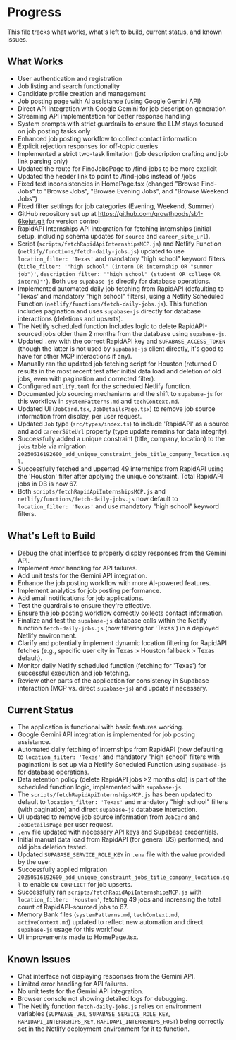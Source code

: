 # Progress

This file tracks what works, what's left to build, current status, and known issues.

## What Works
- User authentication and registration
- Job listing and search functionality
- Candidate profile creation and management
- Job posting page with AI assistance (using Google Gemini API)
- Direct API integration with Google Gemini for job description generation
- Streaming API implementation for better response handling
- System prompts with strict guardrails to ensure the LLM stays focused on job posting tasks only
- Enhanced job posting workflow to collect contact information
- Explicit rejection responses for off-topic queries
- Implemented a strict two-task limitation (job description crafting and job link parsing only)
- Updated the route for FindJobsPage to /find-jobs to be more explicit
- Updated the header link to point to /find-jobs instead of /jobs
- Fixed text inconsistencies in HomePage.tsx (changed "Browse Find-Jobs" to "Browse Jobs", "Browse Evening Jobs", and "Browse Weekend Jobs")
- Fixed filter settings for job categories (Evening, Weekend, Summer)
- GitHub repository set up at https://github.com/growthpods/sb1-6kejut.git for version control
- RapidAPI Internships API integration for fetching internships (initial setup, including schema updates for `source` and `career_site_url`).
- Script (`scripts/fetchRapidApiInternshipsMCP.js`) and Netlify Function (`netlify/functions/fetch-daily-jobs.js`) updated to use `location_filter: 'Texas'` and mandatory "high school" keyword filters (`title_filter: '"high school" (intern OR internship OR "summer job")'`, `description_filter: '"high school" (student OR college OR intern)"'`). Both use `supabase-js` directly for database operations.
- Implemented automated daily job fetching from RapidAPI (defaulting to 'Texas' and mandatory "high school" filters), using a Netlify Scheduled Function (`netlify/functions/fetch-daily-jobs.js`). This function includes pagination and uses `supabase-js` directly for database interactions (deletions and upserts).
- The Netlify scheduled function includes logic to delete RapidAPI-sourced jobs older than 2 months from the database using `supabase-js`.
- Updated `.env` with the correct RapidAPI key and `SUPABASE_ACCESS_TOKEN` (though the latter is not used by `supabase-js` client directly, it's good to have for other MCP interactions if any).
- Manually ran the updated job fetching script for Houston (returned 0 results in the most recent test after initial data load and deletion of old jobs, even with pagination and corrected filter).
- Configured `netlify.toml` for the scheduled Netlify function.
- Documented job sourcing mechanisms and the shift to `supabase-js` for this workflow in `systemPatterns.md` and `techContext.md`.
- Updated UI (`JobCard.tsx`, `JobDetailsPage.tsx`) to remove job source information from display, per user request.
- Updated `Job` type (`src/types/index.ts`) to include 'RapidAPI' as a source and add `careerSiteUrl` property (type update remains for data integrity).
- Successfully added a unique constraint (title, company, location) to the `jobs` table via migration `20250516192600_add_unique_constraint_jobs_title_company_location.sql`.
- Successfully fetched and upserted 49 internships from RapidAPI using the 'Houston' filter after applying the unique constraint. Total RapidAPI jobs in DB is now 67.
- Both `scripts/fetchRapidApiInternshipsMCP.js` and `netlify/functions/fetch-daily-jobs.js` now default to `location_filter: 'Texas'` and use mandatory "high school" keyword filters.

## What's Left to Build
- Debug the chat interface to properly display responses from the Gemini API.
- Implement error handling for API failures.
- Add unit tests for the Gemini API integration.
- Enhance the job posting workflow with more AI-powered features.
- Implement analytics for job posting performance.
- Add email notifications for job applications.
- Test the guardrails to ensure they're effective.
- Ensure the job posting workflow correctly collects contact information.
- Finalize and test the `supabase-js` database calls within the Netlify function `fetch-daily-jobs.js` (now filtering for 'Texas') in a deployed Netlify environment.
- Clarify and potentially implement dynamic location filtering for RapidAPI fetches (e.g., specific user city in Texas > Houston fallback > Texas default).
- Monitor daily Netlify scheduled function (fetching for 'Texas') for successful execution and job fetching.
- Review other parts of the application for consistency in Supabase interaction (MCP vs. direct `supabase-js`) and update if necessary.

## Current Status
- The application is functional with basic features working.
- Google Gemini API integration is implemented for job posting assistance.
- Automated daily fetching of internships from RapidAPI (now defaulting to `location_filter: 'Texas'` and mandatory "high school" filters with pagination) is set up via a Netlify Scheduled Function using `supabase-js` for database operations.
- Data retention policy (delete RapidAPI jobs >2 months old) is part of the scheduled function logic, implemented with `supabase-js`.
- The `scripts/fetchRapidApiInternshipsMCP.js` has been updated to default to `location_filter: 'Texas'` and mandatory "high school" filters (with pagination) and direct `supabase-js` database interaction.
- UI updated to remove job source information from `JobCard` and `JobDetailsPage` per user request.
- `.env` file updated with necessary API keys and Supabase credentials.
- Initial manual data load from RapidAPI (for general US) performed, and old jobs deletion tested.
- Updated `SUPABASE_SERVICE_ROLE_KEY` in `.env` file with the value provided by the user.
- Successfully applied migration `20250516192600_add_unique_constraint_jobs_title_company_location.sql` to enable `ON CONFLICT` for job upserts.
- Successfully ran `scripts/fetchRapidApiInternshipsMCP.js` with `location_filter: 'Houston'`, fetching 49 jobs and increasing the total count of RapidAPI-sourced jobs to 67.
- Memory Bank files (`systemPatterns.md`, `techContext.md`, `activeContext.md`) updated to reflect new automation and direct `supabase-js` usage for this workflow.
- UI improvements made to HomePage.tsx.

## Known Issues
- Chat interface not displaying responses from the Gemini API.
- Limited error handling for API failures.
- No unit tests for the Gemini API integration.
- Browser console not showing detailed logs for debugging.
- The Netlify function `fetch-daily-jobs.js` relies on environment variables (`SUPABASE_URL`, `SUPABASE_SERVICE_ROLE_KEY`, `RAPIDAPI_INTERNSHIPS_KEY`, `RAPIDAPI_INTERNSHIPS_HOST`) being correctly set in the Netlify deployment environment for it to function.
